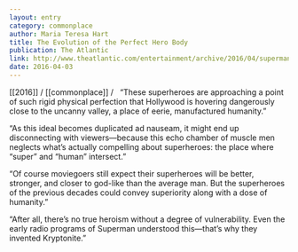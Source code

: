 ```yaml
---
layout: entry
category: commonplace
author: Maria Teresa Hart
title: The Evolution of the Perfect Hero Body
publication: The Atlantic
link: http://www.theatlantic.com/entertainment/archive/2016/04/superman-batman-and-the-evolution-of-the-perfect-male-body/475998/
date: 2016-04-03
---
```


[[2016]] / [[commonplace]] / 
 
“These superheroes are approaching a point of such rigid physical perfection that Hollywood is hovering dangerously close to the uncanny valley, a place of eerie, manufactured humanity.”

“As this ideal becomes duplicated ad nauseam, it might end up disconnecting with viewers—because this echo chamber of muscle men neglects what’s actually compelling about superheroes: the place where “super” and “human” intersect.”

“Of course moviegoers still expect their superheroes will be better, stronger, and closer to god-like than the average man. But the superheroes of the previous decades could convey superiority along with a dose of humanity.”

“After all, there’s no true heroism without a degree of vulnerability. Even the early radio programs of Superman understood this—that’s why they invented Kryptonite.”